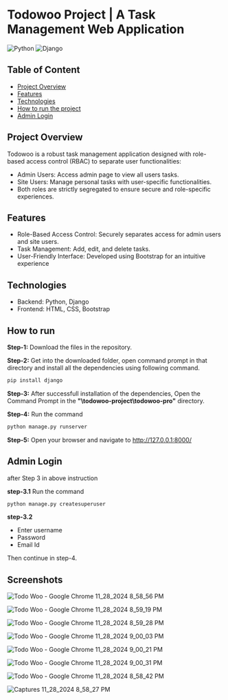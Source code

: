 # Todowoo Project | A Task Management Web Application

![Python](https://img.shields.io/badge/Language-Python-brightgreen.svg)  ![Django](https://img.shields.io/badge/Framework-Django-brightgreen.svg) 

## Table of Content
  * [Project Overview](#Problem-statment)
  * [Features](#Features)
  * [Technologies](#Technologies)
  * [How to run the project](#How-to-run)
  * [Admin Login](#Admin-Login)

  
## Project Overview

Todowoo is a robust task management application designed with role-based access control (RBAC) to separate user functionalities:

* Admin Users: Access admin page to view all users tasks.
* Site Users: Manage personal tasks with user-specific functionalities.
* Both roles are strictly segregated to ensure secure and role-specific experiences.

  
## Features

* Role-Based Access Control: Securely separates access for admin users and site users.
* Task Management: Add, edit, and delete tasks.
* User-Friendly Interface: Developed using Bootstrap for an intuitive experience
  

## Technologies

* Backend: Python, Django
* Frontend: HTML, CSS, Bootstrap
  
  
  
## How to run
  
**Step-1:** Download the files in the repository.<br>

**Step-2:** Get into the downloaded folder, open command prompt in that directory and install all the dependencies using following command.<br>
```python
pip install django
```
**Step-3:** After successfull installation of the dependencies, Open the Command Prompt in the **"\todowoo-project\todowoo-pro"** directory.<br>

**Step-4:** Run the command<br> 
```python
python manage.py runserver
```

**Step-5:** Open your browser and navigate to http://127.0.0.1:8000/<br> 

## Admin Login

after Step 3 in above instruction 

**step-3.1** Run the command<br> 
```python
python manage.py createsuperuser
``` 
**step-3.2** 

* Enter username 
* Password 
* Email Id<br>

Then continue in step-4.

## Screenshots

![Todo Woo - Google Chrome 11_28_2024 8_58_56 PM](https://github.com/user-attachments/assets/2cdf52fd-5b58-45aa-b43a-c7ed9a64309a)

![Todo Woo - Google Chrome 11_28_2024 8_59_19 PM](https://github.com/user-attachments/assets/89d18138-98ef-4dce-8f00-251d4ac0ef93)

![Todo Woo - Google Chrome 11_28_2024 8_59_28 PM](https://github.com/user-attachments/assets/2840b383-42d8-4198-9ac9-827748e50b5a)

![Todo Woo - Google Chrome 11_28_2024 9_00_03 PM](https://github.com/user-attachments/assets/e75cd8d2-bf0e-448b-bf7c-eff9ed49bb14)

![Todo Woo - Google Chrome 11_28_2024 9_00_21 PM](https://github.com/user-attachments/assets/0d8b0b70-bdd0-4db9-ac62-1728d4a6454b)

![Todo Woo - Google Chrome 11_28_2024 9_00_31 PM](https://github.com/user-attachments/assets/de9fc326-d7c9-4e6c-80c2-6402747b3ae9)

![Todo Woo - Google Chrome 11_28_2024 8_58_42 PM](https://github.com/user-attachments/assets/ffdb61e4-ea09-4e73-91c7-751f3ade9304)

![Captures 11_28_2024 8_58_27 PM](https://github.com/user-attachments/assets/720f1591-dc31-4c28-b4f5-a14dbc8fc561)


  
